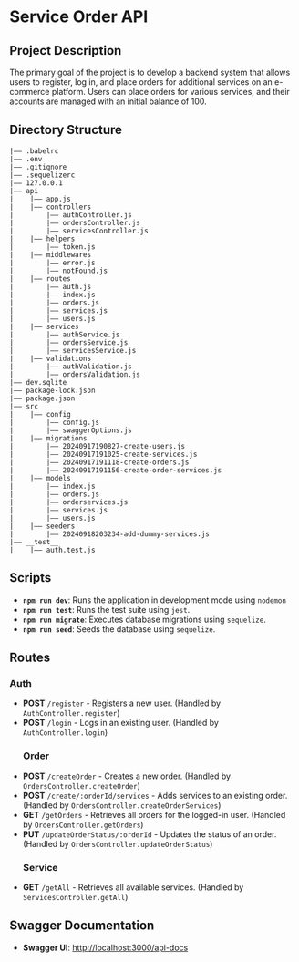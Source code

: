 # Service Order API

## Project Description

The primary goal of the project is to develop a backend system that allows users to register, log in, and place orders for additional services on an e-commerce platform. Users can place orders for various services, and their accounts are managed with an initial balance of 100.

## Directory Structure

```
|—— .babelrc
|—— .env
|—— .gitignore
|—— .sequelizerc
|—— 127.0.0.1
|—— api
|    |—— app.js
|    |—— controllers
|        |—— authController.js
|        |—— ordersController.js
|        |—— servicesController.js
|    |—— helpers
|        |—— token.js
|    |—— middlewares
|        |—— error.js
|        |—— notFound.js
|    |—— routes
|        |—— auth.js
|        |—— index.js
|        |—— orders.js
|        |—— services.js
|        |—— users.js
|    |—— services
|        |—— authService.js
|        |—— ordersService.js
|        |—— servicesService.js
|    |—— validations
|        |—— authValidation.js
|        |—— ordersValidation.js
|—— dev.sqlite
|—— package-lock.json
|—— package.json
|—— src
|    |—— config
|        |—— config.js
|        |—— swaggerOptions.js
|    |—— migrations
|        |—— 20240917190827-create-users.js
|        |—— 20240917191025-create-services.js
|        |—— 20240917191118-create-orders.js
|        |—— 20240917191156-create-order-services.js
|    |—— models
|        |—— index.js
|        |—— orders.js
|        |—— orderservices.js
|        |—— services.js
|        |—— users.js
|    |—— seeders
|        |—— 20240918203234-add-dummy-services.js
|—— __test__
|    |—— auth.test.js
```

## Scripts

- **`npm run dev`**: Runs the application in development mode using `nodemon`
- **`npm run test`**: Runs the test suite using `jest`.
- **`npm run migrate`**: Executes database migrations using `sequelize`.
- **`npm run seed`**: Seeds the database using `sequelize`.

## Routes

### Auth

- **POST** `/register` - Registers a new user. (Handled by `AuthController.register`)
- **POST** `/login` - Logs in an existing user. (Handled by `AuthController.login`)
  ### Order
- **POST** `/createOrder` - Creates a new order. (Handled by `OrdersController.createOrder`)
- **POST** `/create/:orderId/services` - Adds services to an existing order. (Handled by `OrdersController.createOrderServices`)
- **GET** `/getOrders` - Retrieves all orders for the logged-in user. (Handled by `OrdersController.getOrders`)
- **PUT** `/updateOrderStatus/:orderId` - Updates the status of an order. (Handled by `OrdersController.updateOrderStatus`)
  ### Service
- **GET** `/getAll` - Retrieves all available services. (Handled by `ServicesController.getAll`)

## Swagger Documentation

- **Swagger UI**: [http://localhost:3000/api-docs](http://localhost:3000/api-docs)

